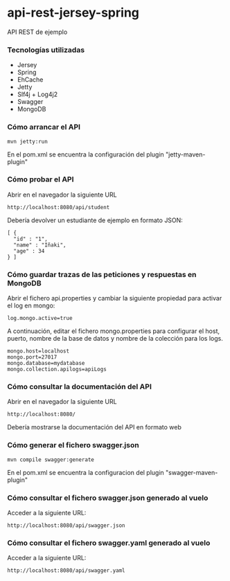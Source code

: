 # api-rest-jersey-spring
API REST de ejemplo

### Tecnologías utilizadas
- Jersey
- Spring
- EhCache
- Jetty
- Slf4j + Log4j2
- Swagger
- MongoDB

### Cómo arrancar el API
```
mvn jetty:run
```

En el pom.xml se encuentra la configuración del plugin "jetty-maven-plugin"

### Cómo probar el API

Abrir en el navegador la siguiente URL
```
http://localhost:8080/api/student
```

Debería devolver un estudiante de ejemplo en formato JSON:
```
[ {
  "id" : "1",
  "name" : "Iñaki",
  "age" : 34
} ]
```

### Cómo guardar trazas de las peticiones y respuestas en MongoDB

Abrir el fichero api.properties y cambiar la siguiente propiedad para activar el log en mongo:
```
log.mongo.active=true
```

A continuación, editar el fichero mongo.properties para configurar el host, puerto, nombre de la base de datos y nombre de la colección para los logs.
```
mongo.host=localhost
mongo.port=27017
mongo.database=mydatabase
mongo.collection.apilogs=apiLogs
```

### Cómo consultar la documentación del API
 
Abrir en el navegador la siguiente URL
```
http://localhost:8080/
```

Debería mostrarse la documentación del API en formato web
 
### Cómo generar el fichero swagger.json 

```
mvn compile swagger:generate
```

En el pom.xml se encuentra la configuracion del plugin "swagger-maven-plugin"

### Cómo consultar el fichero swagger.json generado al vuelo

Acceder a la siguiente URL:
```
http://localhost:8080/api/swagger.json
``` 

### Cómo consultar el fichero swagger.yaml generado al vuelo

Acceder a la siguiente URL:
```
http://localhost:8080/api/swagger.yaml
``` 